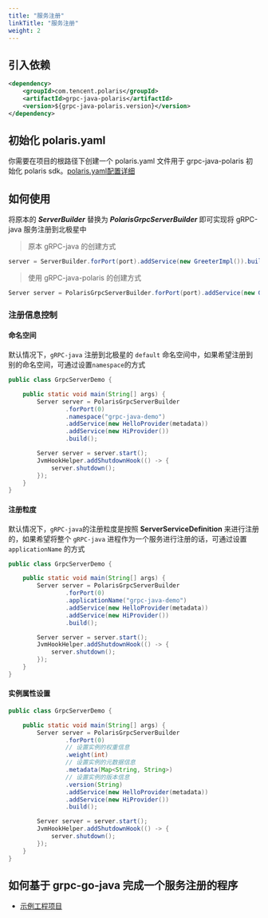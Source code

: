 ```yaml
---
title: "服务注册"
linkTitle: "服务注册"
weight: 2
---
```


## 引入依赖

```xml
<dependency>
    <groupId>com.tencent.polaris</groupId>
    <artifactId>grpc-java-polaris</artifactId>
    <version>${grpc-java-polaris.version}</version>
</dependency>
```

## 初始化 polaris.yaml

你需要在项目的根路径下创建一个 polaris.yaml 文件用于 grpc-java-polaris 初始化 polaris sdk。[polaris.yaml配置详细](https://github.com/polarismesh/polaris-java/blob/main/polaris-common/polaris-config-default/src/main/resources/conf/default-config.yml)

## 如何使用

将原本的 ***ServerBuilder*** 替换为 ***PolarisGrpcServerBuilder*** 即可实现将 gRPC-java 服务注册到北极星中

> 原本 gRPC-java 的创建方式

```java
server = ServerBuilder.forPort(port).addService(new GreeterImpl()).build().start();
```

> 使用 gRPC-java-polaris 的创建方式

```java
Server server = PolarisGrpcServerBuilder.forPort(port).addService(new GreeterImpl()).build().start();
```

### 注册信息控制

#### 命名空间

默认情况下，`gRPC-java` 注册到北极星的 `default` 命名空间中，如果希望注册到别的命名空间，可通过设置`namespace`的方式
```java
public class GrpcServerDemo {

    public static void main(String[] args) {
        Server server = PolarisGrpcServerBuilder
                .forPort(0)
                .namespace("grpc-java-demo")
                .addService(new HelloProvider(metadata))
                .addService(new HiProvider())
                .build();

        Server server = server.start();
        JvmHookHelper.addShutdownHook(() -> {
            server.shutdown();
        });
    }
}
```

#### 注册粒度

默认情况下，`gRPC-java`的注册粒度是按照 **ServerServiceDefinition** 来进行注册的，如果希望将整个 `gRPC-java` 进程作为一个服务进行注册的话，可通过设置 `applicationName` 的方式

```java
public class GrpcServerDemo {

    public static void main(String[] args) {
        Server server = PolarisGrpcServerBuilder
                .forPort(0)
                .applicationName("grpc-java-demo")
                .addService(new HelloProvider(metadata))
                .addService(new HiProvider())
                .build();

        Server server = server.start();
        JvmHookHelper.addShutdownHook(() -> {
            server.shutdown();
        });
    }
}
```

#### 实例属性设置

```java
public class GrpcServerDemo {

    public static void main(String[] args) {
        Server server = PolarisGrpcServerBuilder
                .forPort(0)
                // 设置实例的权重信息
                .weight(int)
                // 设置实例的元数据信息
                .metadata(Map<String, String>)
                // 设置实例的版本信息
                .version(String)
                .addService(new HelloProvider(metadata))
                .addService(new HiProvider())
                .build();

        Server server = server.start();
        JvmHookHelper.addShutdownHook(() -> {
            server.shutdown();
        });
    }
}
```

## 如何基于 grpc-go-java 完成一个服务注册的程序

- [示例工程项目](https://github.com/polarismesh/grpc-java-polaris/tree/main/grpc-java-polaris-examples/quickstart-example/provider)

